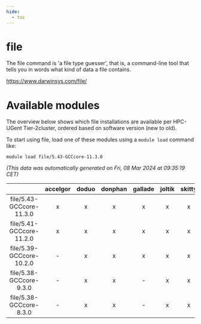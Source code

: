 ```yaml
---
hide:
  - toc
---
```


file
====


The file command is 'a file type guesser', that is, a command-line tool that tells you in words what kind of data a file contains.

https://www.darwinsys.com/file/
# Available modules


The overview below shows which file installations are available per HPC-UGent Tier-2cluster, ordered based on software version (new to old).

To start using file, load one of these modules using a `module load` command like:

```shell
module load file/5.43-GCCcore-11.3.0
```

*(This data was automatically generated on Fri, 08 Mar 2024 at 09:35:19 CET)*  

| |accelgor|doduo|donphan|gallade|joltik|skitty|
| :---: | :---: | :---: | :---: | :---: | :---: | :---: |
|file/5.43-GCCcore-11.3.0|x|x|x|x|x|x|
|file/5.41-GCCcore-11.2.0|x|x|x|x|x|x|
|file/5.39-GCCcore-10.2.0|-|x|x|x|x|x|
|file/5.38-GCCcore-9.3.0|-|x|x|-|x|x|
|file/5.38-GCCcore-8.3.0|-|x|x|-|x|x|
